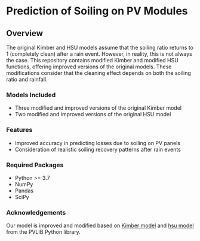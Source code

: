 # Prediction of Soiling on PV Modules

## Overview
The original Kimber and HSU models assume that the soiling ratio returns to 1 (completely clean) after a rain event. However, in reality, this is not always the case. This repository contains modified Kimber and modified HSU functions, offering improved versions of the original models. These modifications consider that the cleaning effect depends on both the soiling ratio and rainfall.

### Models Included
- Three modified and improved versions of the original Kimber model
- Two modified and improved versions of the original HSU model

### Features
- Improved accuracy in predicting losses due to soiling on PV panels
- Consideration of realistic soiling recovery patterns after rain events


### Required Packages
- Python >= 3.7
- NumPy
- Pandas
- SciPy

### Acknowledgements
Our model is improved and modified based on [Kimber model](https://pvlib-python.readthedocs.io/en/stable/reference/generated/pvlib.soiling.kimber.html) and [hsu model](https://pvlib-python.readthedocs.io/en/stable/reference/generated/pvlib.soiling.hsu.html) from the PVLIB Python library.

